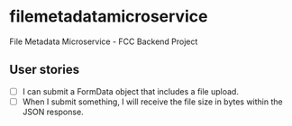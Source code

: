 # filemetadatamicroservice
File Metadata Microservice - FCC Backend Project

## User stories
- [ ] I can submit a FormData object that includes a file upload.
- [ ] When I submit something, I will receive the file size in bytes within the JSON response.
